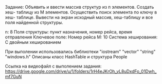 Задание:
Объявить и ввести массив структур из п элементов. Создать хеш-
таблицу из М элементов. Осуществить поиск элемента по ключу в хеш-
таблице. Вывести на экран исходный массив, хеш-таблицу и все поля
найденной структуры.

n: 8
Поля структуры: пункт назначения, номер
рейса, время отправления
Ключевое поле: Номер рейса
M: 10 
Система хеширования: С двойным хешированием

При выполении использовались библиотеки "iostream" "vector" "string" "windows.h"
Описаны класс HashTable и структура People

Ссылка на видеофайл с выполением задания:
https://drive.google.com/drive/u/1/folders/1rH4eJKrOh_vL8uDxdFo_01Dwh_mf7GuN
